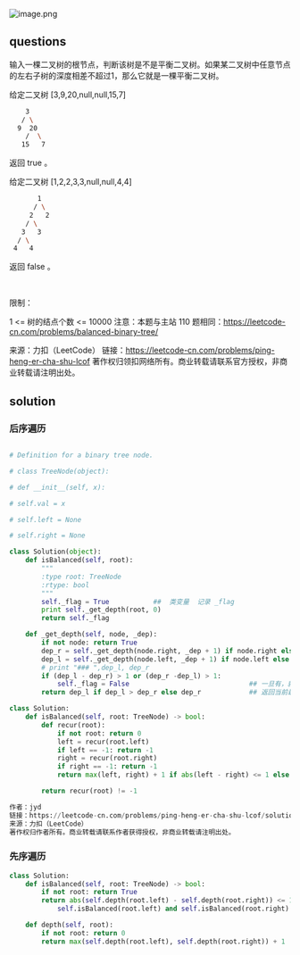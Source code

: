 ![image.png](https://pic.leetcode-cn.com/03ee0df6fa08bc95f420d94916317c974da2d32216159720698c02712e75b1f4-image.png)



## questions

输入一棵二叉树的根节点，判断该树是不是平衡二叉树。如果某二叉树中任意节点的左右子树的深度相差不超过1，那么它就是一棵平衡二叉树。

给定二叉树 [3,9,20,null,null,15,7]

```sh
    3
   / \
  9  20
    /  \
   15   7
```
返回 true 。


给定二叉树 [1,2,2,3,3,null,null,4,4]

```sh
       1
      / \
     2   2
    / \
   3   3
  / \
 4   4
```
返回 false 。

 

限制：

1 <= 树的结点个数 <= 10000
注意：本题与主站 110 题相同：https://leetcode-cn.com/problems/balanced-binary-tree/

来源：力扣（LeetCode）
链接：https://leetcode-cn.com/problems/ping-heng-er-cha-shu-lcof
著作权归领扣网络所有。商业转载请联系官方授权，非商业转载请注明出处。



## solution

### 后序遍历

```py

# Definition for a binary tree node.

# class TreeNode(object):

# def __init__(self, x):

# self.val = x

# self.left = None

# self.right = None

class Solution(object):
    def isBalanced(self, root):
        """
        :type root: TreeNode
        :rtype: bool
        """
        self._flag = True           ##  类变量  记录 _flag
        print self._get_depth(root, 0)
        return self._flag

    def _get_depth(self, node, _dep):
        if not node: return True
        dep_r = self._get_depth(node.right, _dep + 1) if node.right else _dep  ## 记录 右边深度
        dep_l = self._get_depth(node.left, _dep + 1) if node.left else _dep     ## 记录左边深度
        # print "### ",dep_l, dep_r
        if (dep_l - dep_r) > 1 or (dep_r -dep_l) > 1: 
            self._flag = False                              ## 一旦有，就记录
        return dep_l if dep_l > dep_r else dep_r            ## 返回当前最大深度
```

```py
class Solution:
    def isBalanced(self, root: TreeNode) -> bool:
        def recur(root):
            if not root: return 0
            left = recur(root.left)
            if left == -1: return -1
            right = recur(root.right)
            if right == -1: return -1
            return max(left, right) + 1 if abs(left - right) <= 1 else -1   ## -1 更有效， 且 此处判断，直接省时间。

        return recur(root) != -1

作者：jyd
链接：https://leetcode-cn.com/problems/ping-heng-er-cha-shu-lcof/solution/sword-shi-ti-55-ii-ping-heng-er-cha-shu-cong-di-zhi/
来源：力扣（LeetCode）
著作权归作者所有。商业转载请联系作者获得授权，非商业转载请注明出处。
```
### 先序遍历
```py
class Solution:
    def isBalanced(self, root: TreeNode) -> bool:
        if not root: return True
        return abs(self.depth(root.left) - self.depth(root.right)) <= 1 and \
            self.isBalanced(root.left) and self.isBalanced(root.right)

    def depth(self, root):
        if not root: return 0
        return max(self.depth(root.left), self.depth(root.right)) + 1
```
